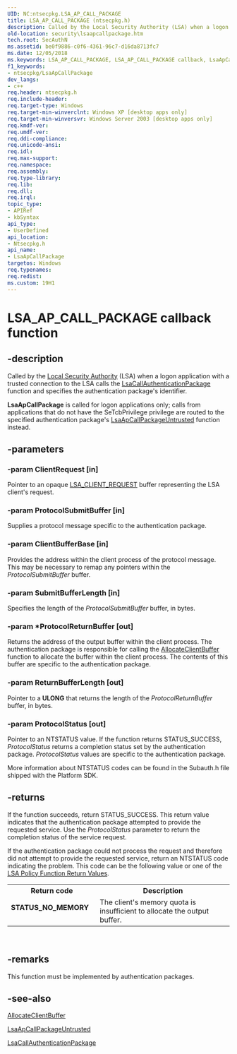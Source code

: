 ```yaml
---
UID: NC:ntsecpkg.LSA_AP_CALL_PACKAGE
title: LSA_AP_CALL_PACKAGE (ntsecpkg.h)
description: Called by the Local Security Authority (LSA) when a logon application with a trusted connection to the LSA calls the LsaCallAuthenticationPackage function and specifies the authentication package's identifier.
old-location: security\lsaapcallpackage.htm
tech.root: SecAuthN
ms.assetid: be0f9886-c0f6-4361-96c7-d16da8713fc7
ms.date: 12/05/2018
ms.keywords: LSA_AP_CALL_PACKAGE, LSA_AP_CALL_PACKAGE callback, LsaApCallPackage, LsaApCallPackage callback function [Security], _lsa_lsaapcallpackage, ntsecpkg/LsaApCallPackage, security.lsaapcallpackage
f1_keywords:
- ntsecpkg/LsaApCallPackage
dev_langs:
- c++
req.header: ntsecpkg.h
req.include-header: 
req.target-type: Windows
req.target-min-winverclnt: Windows XP [desktop apps only]
req.target-min-winversvr: Windows Server 2003 [desktop apps only]
req.kmdf-ver: 
req.umdf-ver: 
req.ddi-compliance: 
req.unicode-ansi: 
req.idl: 
req.max-support: 
req.namespace: 
req.assembly: 
req.type-library: 
req.lib: 
req.dll: 
req.irql: 
topic_type:
- APIRef
- kbSyntax
api_type:
- UserDefined
api_location:
- Ntsecpkg.h
api_name:
- LsaApCallPackage
targetos: Windows
req.typenames: 
req.redist: 
ms.custom: 19H1
---
```


# LSA_AP_CALL_PACKAGE callback function


## -description


Called by the <a href="https://docs.microsoft.com/windows/desktop/SecGloss/l-gly">Local Security Authority</a> (LSA) when a logon application with a trusted connection to the LSA calls the 
<a href="https://docs.microsoft.com/windows/desktop/api/ntsecapi/nf-ntsecapi-lsacallauthenticationpackage">LsaCallAuthenticationPackage</a> function and specifies the authentication package's identifier.

<b>LsaApCallPackage</b> is called for logon applications only; calls from applications that do not have the SeTcbPrivilege privilege are routed to the specified authentication package's 
<a href="https://docs.microsoft.com/previous-versions/windows/desktop/legacy/aa378218(v=vs.85)">LsaApCallPackageUntrusted</a> function instead.


## -parameters




### -param ClientRequest [in]

Pointer to an opaque 
<a href="https://docs.microsoft.com/windows/desktop/SecAuthN/plsa-client-request">LSA_CLIENT_REQUEST</a> buffer representing the LSA client's request.


### -param ProtocolSubmitBuffer [in]

Supplies a protocol message specific to the authentication package.


### -param ClientBufferBase [in]

Provides the address within the client process of the protocol message. This may be necessary to remap any pointers within the <i>ProtocolSubmitBuffer</i> buffer.


### -param SubmitBufferLength [in]

Specifies the length of the <i>ProtocolSubmitBuffer</i> buffer, in bytes.


### -param *ProtocolReturnBuffer [out]

Returns the address of the output buffer within the client process. The authentication package is responsible for calling the 
<a href="https://docs.microsoft.com/windows/desktop/api/ntsecpkg/nc-ntsecpkg-lsa_allocate_client_buffer">AllocateClientBuffer</a> function to allocate the buffer within the client process. The contents of this buffer are specific to the authentication package.


### -param ReturnBufferLength [out]

Pointer to a <b>ULONG</b> that returns the length of the <i>ProtocolReturnBuffer</i> buffer, in bytes.


### -param ProtocolStatus [out]

Pointer to an NTSTATUS value. If the function returns STATUS_SUCCESS, <i>ProtocolStatus</i> returns a completion status set by the authentication package. <i>ProtocolStatus</i> values are specific to the authentication package. 




More information about NTSTATUS codes can be found in the Subauth.h file shipped with the Platform SDK.


## -returns



If the function succeeds, return STATUS_SUCCESS. This return value indicates that the authentication package attempted to provide the requested service. Use the <i>ProtocolStatus</i> parameter to return the completion status of the service request.

If the authentication package could not process the request and therefore did not attempt to provide the requested service, return an NTSTATUS code indicating the problem. This code can be the following value or one of the 
<a href="https://docs.microsoft.com/windows/desktop/SecMgmt/management-return-values">LSA Policy Function Return Values</a>.

<table>
<tr>
<th>Return code</th>
<th>Description</th>
</tr>
<tr>
<td width="40%">
<dl>
<dt><b>STATUS_NO_MEMORY</b></dt>
</dl>
</td>
<td width="60%">
The client's memory quota is insufficient to allocate the output buffer.

</td>
</tr>
</table>
 




## -remarks



This function must be implemented by authentication packages.




## -see-also




<a href="https://docs.microsoft.com/windows/desktop/api/ntsecpkg/nc-ntsecpkg-lsa_allocate_client_buffer">AllocateClientBuffer</a>



<a href="https://docs.microsoft.com/previous-versions/windows/desktop/legacy/aa378218(v=vs.85)">LsaApCallPackageUntrusted</a>



<a href="https://docs.microsoft.com/windows/desktop/api/ntsecapi/nf-ntsecapi-lsacallauthenticationpackage">LsaCallAuthenticationPackage</a>
 

 

